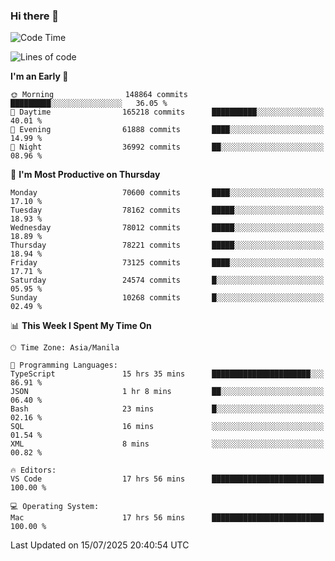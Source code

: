 ### Hi there 👋

<!--START_SECTION:waka-->
![Code Time](http://img.shields.io/badge/Code%20Time-6%2C119%20hrs%2050%20mins-blue)

![Lines of code](https://img.shields.io/badge/From%20Hello%20World%20I%27ve%20Written-142.4%20million%20lines%20of%20code-blue)

**I'm an Early 🐤** 

```text
🌞 Morning                148864 commits      █████████░░░░░░░░░░░░░░░░   36.05 % 
🌆 Daytime                165218 commits      ██████████░░░░░░░░░░░░░░░   40.01 % 
🌃 Evening                61888 commits       ████░░░░░░░░░░░░░░░░░░░░░   14.99 % 
🌙 Night                  36992 commits       ██░░░░░░░░░░░░░░░░░░░░░░░   08.96 % 
```
📅 **I'm Most Productive on Thursday** 

```text
Monday                   70600 commits       ████░░░░░░░░░░░░░░░░░░░░░   17.10 % 
Tuesday                  78162 commits       █████░░░░░░░░░░░░░░░░░░░░   18.93 % 
Wednesday                78012 commits       █████░░░░░░░░░░░░░░░░░░░░   18.89 % 
Thursday                 78221 commits       █████░░░░░░░░░░░░░░░░░░░░   18.94 % 
Friday                   73125 commits       ████░░░░░░░░░░░░░░░░░░░░░   17.71 % 
Saturday                 24574 commits       █░░░░░░░░░░░░░░░░░░░░░░░░   05.95 % 
Sunday                   10268 commits       █░░░░░░░░░░░░░░░░░░░░░░░░   02.49 % 
```


📊 **This Week I Spent My Time On** 

```text
🕑︎ Time Zone: Asia/Manila

💬 Programming Languages: 
TypeScript               15 hrs 35 mins      ██████████████████████░░░   86.91 % 
JSON                     1 hr 8 mins         ██░░░░░░░░░░░░░░░░░░░░░░░   06.40 % 
Bash                     23 mins             █░░░░░░░░░░░░░░░░░░░░░░░░   02.16 % 
SQL                      16 mins             ░░░░░░░░░░░░░░░░░░░░░░░░░   01.54 % 
XML                      8 mins              ░░░░░░░░░░░░░░░░░░░░░░░░░   00.82 % 

🔥 Editors: 
VS Code                  17 hrs 56 mins      █████████████████████████   100.00 % 

💻 Operating System: 
Mac                      17 hrs 56 mins      █████████████████████████   100.00 % 
```


 Last Updated on 15/07/2025 20:40:54 UTC
<!--END_SECTION:waka-->


<!--
**rad182/rad182** is a ✨ _special_ ✨ repository because its `README.md` (this file) appears on your GitHub profile.

Here are some ideas to get you started:

- 🔭 I’m currently working on ...
- 🌱 I’m currently learning ...
- 👯 I’m looking to collaborate on ...
- 🤔 I’m looking for help with ...
- 💬 Ask me about ...
- 📫 How to reach me: ...
- 😄 Pronouns: ...
- ⚡ Fun fact: ...
-->
